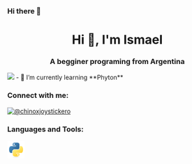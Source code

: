 ### Hi there 👋

<h1 align="center">Hi 👋, I'm Ismael</h1>
<h3 align="center">A begginer programing from Argentina</h3>
<img src="https://giphy.com/gifs/pixel-art-jeff-cPZdap8PGhSvABr6xW"width=300">
- 🌱 I’m currently learning **Phyton**

<h3 align="left">Connect with me:</h3>
<p align="left">
<a href="https://instagram.com/@chinoxjoystickero" target="blank"><img align="center" src="https://raw.githubusercontent.com/rahuldkjain/github-profile-readme-generator/master/src/images/icons/Social/instagram.svg" alt="@chinoxjoystickero" height="30" width="40" /></a>
</p>
<h3 align="left">Languages and Tools:</h3>
<p align="left"> <a href="https://www.python.org" target="_blank" rel="noreferrer"> <img src="https://raw.githubusercontent.com/devicons/devicon/master/icons/python/python-original.svg" alt="python" width="40" height="40"/> </a> </p>
